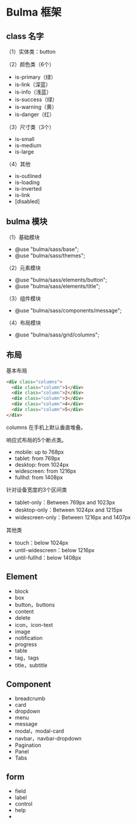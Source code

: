 # Bulma 框架

## class 名字

（1）实体类：button

（2）颜色类（6个）

- is-primary（绿）
- is-link（深蓝）
- is-info（浅蓝）
- is-success（绿）
- is-warning（黄）
- is-danger（红）

（3）尺寸类（3个）

- is-small
- is-medium
- is-large

（4）其他

- is-outlined
- is-loading
- is-inverted
- is-link
- [disabled]

## bulma 模块

（1）基础模块

- @use "bulma/sass/base";
- @use "bulma/sass/themes";

（2）元素模块

- @use "bulma/sass/elements/button";
- @use "bulma/sass/elements/title";

（3）组件模块

- @use "bulma/sass/components/message";

（4）布局模块

- @use "bulma/sass/grid/columns";

## 布局

基本布局

```html
<div class="columns">
  <div class="column">1</div>
  <div class="column">2</div>
  <div class="column">3</div>
  <div class="column">4</div>
  <div class="column">5</div>
</div>
```

columns 在手机上默认垂直堆叠。

响应式布局的5个断点类。

- mobile: up to 768px
- tablet: from 769px
- desktop: from 1024px
- widescreen: from 1216px
- fullhd: from 1408px

针对设备宽度的3个区间类

- tablet-only：Between 769px and 1023px
- desktop-only：Between 1024px and 1215px
- widescreen-only：Between 1216px and 1407px

其他类

- touch：below 1024px
- until-widescreen：below 1216px
- until-fullhd：below 1408px

## Element

- block
- box
- button，buttons
- content
- delete
- icon，icon-text
- image
- notification 
- progress
- table
- tag，tags
- title，subtitle

## Component

- breadcrumb
- card
- dropdown
- menu
- message
- modal，modal-card
- navbar，navbar-dropdown
- Pagination
- Panel
- Tabs

## form

- field
- label
- control
- help
- 
